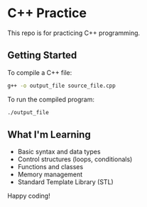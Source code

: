 # C++ Practice

This repo is for practicing C++ programming.

## Getting Started

To compile a C++ file:

```bash
g++ -o output_file source_file.cpp
```

To run the compiled program:

```bash
./output_file
```

## What I'm Learning

- Basic syntax and data types
- Control structures (loops, conditionals)
- Functions and classes
- Memory management
- Standard Template Library (STL)

Happy coding!
